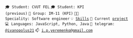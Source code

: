<code>🎓 Student: CVUT FEL</code>
<code>🎓 Student: KPI (previous)</code>
<code>👥 Group: IM-11 (KPI)</code>
<code>👨‍💻 Speciality: Software engineer</code>
<code>💡 [Skills](SKILLS.md)</code>
<code>🎯 Current [project](https://github.com/Ivanopolus21/GameList)</code><br>
<code>💻 Languages: JavaScript, Python, Java</code>
<code>💬 telegram: [@ivanopolus21](https://telegram.me/ivanopolus21)</code>
<code>📫 [i.p.yeremenko@gmail.com](mailto:i.p.yeremenko@gmail.com)</code>
